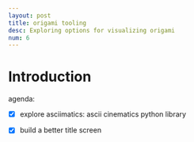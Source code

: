 ```yaml
---
layout: post
title: origami tooling
desc: Exploring options for visualizing origami
num: 6
---
```


# Introduction

agenda:
- [x] explore asciimatics: ascii cinematics python library
- [x] build a better title screen

